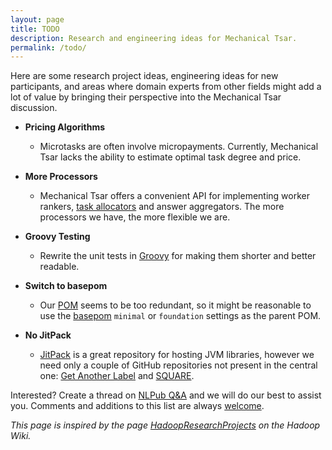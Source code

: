```yaml
---
layout: page
title: TODO
description: Research and engineering ideas for Mechanical Tsar.
permalink: /todo/
---
```


Here are some research project ideas, engineering ideas for new participants, and areas where domain experts from other fields might add a lot of value by bringing their perspective into the Mechanical Tsar discussion.

* **Pricing Algorithms**
  * Microtasks are often involve micropayments. Currently, Mechanical Tsar lacks the ability to estimate optimal task degree and price.

* **More Processors**
  * Mechanical Tsar offers a convenient API for implementing worker rankers, [task allocators](https://github.com/mtsar/mtsar/wiki/Writing-a-Task-Allocator) and answer aggregators. The more processors we have, the more flexible we are.

* **Groovy Testing**
  * Rewrite the unit tests in [Groovy](http://www.groovy-lang.org/) for making them shorter and better readable.

* **Switch to basepom**
  * Our [POM](https://github.com/mtsar/mtsar/blob/develop/pom.xml) seems to be too redundant, so it might be reasonable to use the [basepom](https://github.com/basepom/basepom) `minimal` or `foundation` settings as the parent POM.

* **No JitPack**
  * [JitPack](https://jitpack.io/) is a great repository for hosting JVM libraries, however we need only a couple of GitHub repositories not present in the central one: [Get Another Label](https://github.com/ipeirotis/Get-Another-Label) and [SQUARE](https://github.com/utir/square).

<!--
* **Topic**
  * Description.
-->

Interested? Create a thread on [NLPub Q&A](https://qa.nlpub.ru/c/mtsar) and we will do our best to assist you. Comments and additions to this list are always [welcome](https://github.com/mtsar/mtsar.github.io/blob/master/todo.md).

*This page is inspired by the page [HadoopResearchProjects](https://wiki.apache.org/hadoop/HadoopResearchProjects) on the Hadoop Wiki.*
